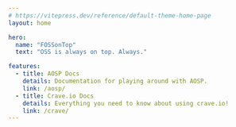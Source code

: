 ```yaml
---
# https://vitepress.dev/reference/default-theme-home-page
layout: home

hero:
  name: "FOSSonTop"
  text: "OSS is always on top. Always."

features:
  - title: AOSP Docs
    details: Documentation for playing around with AOSP.
    link: /aosp/
  - title: Crave.io Docs
    details: Everything you need to know about using crave.io!
    link: /crave/
---
```


